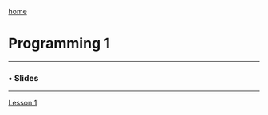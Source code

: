[home](https://www.bioinfo-lab.com)

# Programming 1

--------------

### • Slides

---------------

[Lesson 1](https://www.bioinfo-lab.com/courses/c01/s01/)
